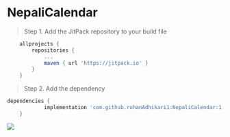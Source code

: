 # NepaliCalendar

>Step 1. Add the JitPack repository to your build file

```gradle
	allprojects {
		repositories {
			...
			maven { url 'https://jitpack.io' }
		}
	}
  ```
  
  >Step 2. Add the dependency

```gradle
dependencies {
	        implementation 'com.github.rohanAdhikari1:NepaliCalendar:1.0.0'
	}
```
[![](https://jitpack.io/v/rohanadhikari1/NepaliCalendar.svg)](https://jitpack.io/#rohanadhikari1/NepaliCalendar)
